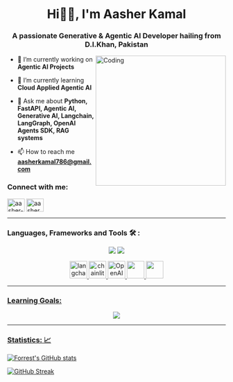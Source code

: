 <h1 align="center">Hi👋🏻, I'm Aasher Kamal</h1>
<h3 align="center">A passionate Generative & Agentic AI Developer hailing from D.I.Khan, Pakistan</h3>
<img align="right" alt="Coding" width="300" src="https://i.pinimg.com/originals/81/17/8b/81178b47a8598f0c81c4799f2cdd4057.gif">

- 🔭 I’m currently working on **Agentic AI Projects**

- 🌱 I’m currently learning **Cloud Applied Agentic AI**

- 💬 Ask me about **Python, FastAPI, Agentic AI, Generative AI, Langchain, LangGraph, OpenAI Agents SDK, RAG systems**

- 📫 How to reach me **aasherkamal786@gmail.com**
  
<h3 align="left">Connect with me:</h3>
<p align="left">
<a href="https://linkedin.com/in/aasher-kamal-a227a124b" target="blank"><img align="center" src="https://raw.githubusercontent.com/rahuldkjain/github-profile-readme-generator/master/src/images/icons/Social/linked-in-alt.svg" alt="aasher-kamal-a227a124b" height="30" width="40" /></a>
<a href="https://www.facebook.com/profile.php?id=100078955913528&mibextid=ZbWKwL" target="blank"><img align="center" src="https://raw.githubusercontent.com/rahuldkjain/github-profile-readme-generator/master/src/images/icons/Social/facebook.svg" alt="aasher kamal" height="30" width="40" /></a>
</p>

<hr>
<h3 align="left">Languages, Frameworks and Tools 🛠️ : </h3>

<p align='center'>
	<img src="https://skillicons.dev/icons?i=python,fastapi,supabase,postgres,docker"/>
	<img src="https://skillicons.dev/icons?i=git,github,vscode,typescript,nextjs," />
	
</p>
<p align='center'>
	<a href="https://www.langchain.com" target="_blank" rel="noreferrer"> <img src="https://encrypted-tbn0.gstatic.com/images?q=tbn:ANd9GcT-BlZ3JZZSlROHYZNI6JTvNh-LgLV9-TtnUA&s" alt="langchain" width="40" height="40"/> </a>
	<a href="https://chainlit.io" target="_blank" rel="noreferrer"> <img src="https://avatars.githubusercontent.com/u/128686189?s=200&v=4" alt="chainlit" width="40" height="40"/> 
	<a href="https://openai.github.io/openai-agents-python/" target="_blank" rel="noreferrer"> <img src="https://avatars.githubusercontent.com/u/14957082?v=4" alt="OpenAI Agents" width="40" height="40"/> 
	<a href="https://streamlit.io/" target="_blank" rel="noreferrer"> <img src="https://encrypted-tbn0.gstatic.com/images?q=tbn:ANd9GcTGDKmSgL7UJ6sstMUQTtjI2iDN7ClN2jRZ5Q&s" width="40" height="40"/> 
	<a href="https://www.crewai.com/" target="_blank" rel="noreferrer"> <img src="https://encrypted-tbn0.gstatic.com/images?q=tbn:ANd9GcQtg029pb---rde55bLC81UxjtTfNcVz06_7g&s" width="40" height="40"/> 
</p>

<hr>
<h3 align="left">Learning Goals: </h3>

<p align='center'>
	<img src="https://skillicons.dev/icons?i=mongodb,aws,kafka,kubernetes"/>

<hr>

<h3 align="left">Statistics: 📈</h3>

![Forrest's GitHub stats](https://github-readme-stats.vercel.app/api?username=aasherkamal216&show_icons=true&theme=vue-dark&border_color=3DA47A&border_radius=8)

[![GitHub Streak](https://streak-stats.demolab.com?user=aasherkamal216&theme=vue-dark&border_radius=8&border=3DA47A)](https://git.io/streak-stats)

<br>
